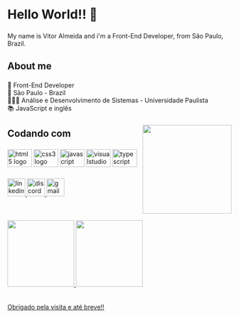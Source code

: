 <h1 align="left">Hello World!! 👋</h1>

###

<p align="left">My name is Vitor Almeida and i'm a Front-End Developer, from São Paulo, Brazil.</p>

###

<h2 align="left">About me</h2>

###

<p align="left">💼 Front-End Developer<br>🏡 São Paulo - Brazil<br>👨🏻‍🎓  Análise e Desenvolvimento de Sistemas - Universidade Paulista<br>📚 JavaScript e inglês</p>

###

<img align="right" height="200" src="https://media.giphy.com/media/qgQUggAC3Pfv687qPC/giphy.gif"  />

###

<h2 align="left">Codando com</h2>

###

<div align="left">
  <img src="https://cdn.jsdelivr.net/gh/devicons/devicon/icons/html5/html5-plain-wordmark.svg" height="40" width="55" alt="html5 logo"  />
  <img src="https://cdn.jsdelivr.net/gh/devicons/devicon/icons/css3/css3-plain-wordmark.svg" height="40" width="55" alt="css3 logo"  />
  <img src="https://cdn.jsdelivr.net/gh/devicons/devicon/icons/javascript/javascript-plain.svg" height="40" width="55" alt="javascript logo"  />
  <img src="https://cdn.jsdelivr.net/gh/devicons/devicon/icons/visualstudio/visualstudio-plain.svg" height="40" width="55" alt="visualstudio logo"  />
  <img src="https://cdn.jsdelivr.net/gh/devicons/devicon/icons/typescript/typescript-original.svg" height="40" width="55" alt="typescript logo"  />
</div>

###

<div align="left">
  <a href="https://www.linkedin.com/in/-vitoralmeida10/" target="_blank">
    <img src="https://img.shields.io/static/v1?message=LinkedIn&logo=linkedin&label=&color=0077B5&logoColor=white&labelColor=&style=for-the-badge" height="40" alt="linkedin logo"  />
  </a>
  <a href="discordapp.com/users/Joosaa#7222" target="_blank">
    <img src="https://img.shields.io/static/v1?message=Discord&logo=discord&label=&color=7289DA&logoColor=white&labelColor=&style=for-the-badge" height="40" alt="discord logo"  />
  </a>
  <a href="mailto:josevitors.almeida@gmail.com" target="_blank">
    <img src="https://img.shields.io/static/v1?message=Gmail&logo=gmail&label=&color=D14836&logoColor=white&labelColor=&style=for-the-badge" height="40" alt="gmail logo"  />
  </a>
</div>
<br>
<br>
<br>

<div>
  <a href="https://github.com/vitoralmeida10">
  <img height="150em" src="https://github-readme-stats.vercel.app/api?username=vitoralmeida10&show_icons=true&theme=radical&include_all_commits=true&count_private=true"/>
  <img height="150em" src="https://github-readme-stats.vercel.app/api/top-langs/?username=vitoralmeida10&layout=compact&langs_count=7&theme=radical"/>
</div>
<br>
<br>
Obrigado pela visita e até breve!!
